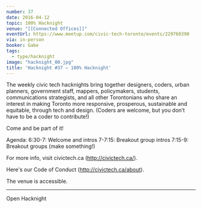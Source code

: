 ```yaml
---
number: 37
date: 2016-04-12
topic: 100% Hacknight
venue: "[[Connected Offices]]"
eventUrl: https://www.meetup.com/civic-tech-toronto/events/229760390
via: in-person
booker: Gabe
tags:
  - type/hacknight
image: "hacknight_00.jpg"
title: 'Hacknight #37 – 100% Hacknight'
---
```

The weekly civic tech hacknights bring together designers, coders, urban planners, government staff, mappers, policymakers, students, communications strategists, and all other Torontonians who share an interest in making Toronto more responsive, prosperous, sustainable and equitable, through tech and design. (Coders are welcome, but you don’t have to be a coder to contribute!)

Come and be part of it!

Agenda:
6:30-7: Welcome and intros
7-7:15: Breakout group intros
7:15-9: Breakout groups (make something!)

For more info, visit civictech.ca (http://civictech.ca/).

Here's our Code of Conduct (http://civictech.ca/about).

The venue is accessible.


---

Open Hacknight
